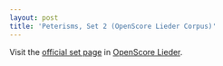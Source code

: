 ```yaml
---
layout: post
title: 'Peterisms, Set 2 (OpenScore Lieder Corpus)'
---
```


Visit the [official set page] in [OpenScore Lieder].

[official set page]: https://musescore.com/openscore-lieder-corpus/sets/5103530
[OpenScore Lieder]: https://musescore.com/openscore-lieder-corpus

